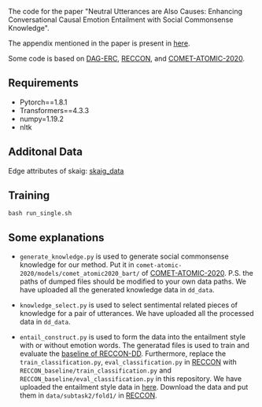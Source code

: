 The code for the paper "Neutral Utterances are Also Causes: Enhancing Conversational Causal Emotion Entailment with Social Commonsense Knowledge". 

The appendix mentioned in the paper is present in [here](https://drive.google.com/file/d/1uuTwTjr8csn11BrLCqKx8IGkAbdjDQSp/view?usp=sharing). 

Some code is based on [DAG-ERC](https://github.com/shenwzh3/DAG-ERC), [RECCON](https://github.com/declare-lab/RECCON), and [COMET-ATOMIC-2020](https://github.com/allenai/comet-atomic-2020). 

## Requirements
* Pytorch==1.8.1
* Transformers==4.3.3
* numpy=1.19.2
* nltk

## Additonal Data
Edge attributes of skaig: [skaig_data](https://drive.google.com/file/d/1oDCknwUuchL00byHhwhe_VjtHziJkQSn/view?usp=sharing)

## Training
```
bash run_single.sh
```

## Some explanations
* `generate_knowledge.py` is used to generate social commonsense knowledge for our method. Put it in `comet-atomic-2020/models/comet_atomic2020_bart/` of [COMET-ATOMIC-2020](https://github.com/allenai/comet-atomic-2020). P.S. the paths of dumped files should be modified to your own data paths. We have uploaded all the generated knowledge data in `dd_data`. 

* `knowledge_select.py` is used to select sentimental related pieces of knowledge for a pair of utterances. We have uploaded all the processed data in `dd_data`. 

* `entail_construct.py` is used to form the data into the entailment style with or without emotion words. The generatad files is used to train and evaluate the [baseline of RECCON-DD](https://github.com/declare-lab/RECCON). Furthermore, replace the `train_classification.py`, `eval_classification.py` in [RECCON](https://github.com/declare-lab/RECCON)  with `RECCON_baseline/train_classification.py` and `RECCON_baseline/eval_classification.py` in this repository. We have uploaded the entailment style data in [here](https://drive.google.com/file/d/1qlwtdvkwjCKDpdG1uUVgrckS8erV1w4y/view?usp=sharing). Download the data and put them in `data/subtask2/fold1/` in [RECCON](https://github.com/declare-lab/RECCON). 
